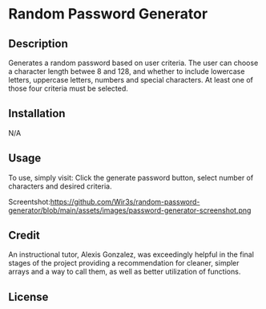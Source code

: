 # Random Password Generator

## Description

Generates a random password based on user criteria. The user can choose a character length betwee 8 and 128, and whether to include lowercase letters, uppercase letters, numbers and special characters. At least one of those four criteria must be selected.

## Installation

N/A

## Usage

To use, simply visit: 
Click the generate password button, select number of characters and desired criteria.

Screentshot:https://github.com/Wir3s/random-password-generator/blob/main/assets/images/password-generator-screenshot.png

## Credit

An instructional tutor, Alexis Gonzalez, was exceedingly helpful in the final stages of the project providing a recommendation for cleaner, simpler arrays and a way to call them, as well as better utilization of functions.

## License

